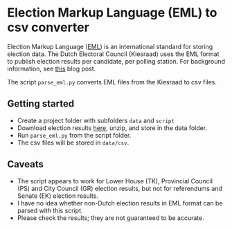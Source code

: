 # Election Markup Language (EML) to csv converter

Election Markup Language ([EML][eml]) is an international standard for storing election data. The Dutch Electoral Council (Kiesraad) uses the EML format to publish election results per candidate, per polling station. For background information, see [this][blog] blog post.

The script `parse_eml.py` converts EML files from the Kiesraad to csv files.

## Getting started

- Create a project folder with subfolders `data` and `script`
- Download election results [here][data], unzip, and store in the data folder.
- Run `parse_eml.py` from the script folder.
- The csv files will be stored in `data/csv`.

## Caveats

- The script appears to work for Lower House (TK), Provincial Council (PS) and City Council (GR) election results, but not for referendums and Senate (EK) election results.
- I have no idea whether non-Dutch election results in EML format can be parsed with this script.
- Please check the results; they are not guaranteed to be accurate.

[data]:https://data.overheid.nl/data/dataset?maintainer_facet=http%3A%2F%2Fstandaarden.overheid.nl%2Fowms%2Fterms%2FKiesraad
[eml]:https://en.wikipedia.org/wiki/Election_Markup_Language
[blog]:https://dirkmjk.nl/en/2018/07/converting-election-markup-language-eml-csv
